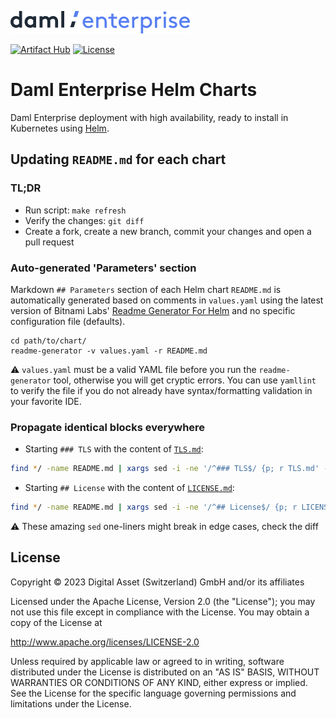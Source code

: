 [![Daml Enterprise logo](./images/daml-enterprise-logo.svg)](https://www.digitalasset.com/products/daml-enterprise)

[![Artifact Hub](https://img.shields.io/endpoint?url=https://artifacthub.io/badge/repository/digital-asset)](https://artifacthub.io/packages/search?repo=digital-asset)
[![License](https://img.shields.io/badge/License-Apache%202.0-blue.svg)](./LICENSE)

# Daml Enterprise Helm Charts

Daml Enterprise deployment with high availability, ready to install in Kubernetes using [Helm](https://github.com/helm/helm).

## Updating `README.md` for each chart

### TL;DR

* Run script: `make refresh`
* Verify the changes: `git diff`
* Create a fork, create a new branch, commit your changes and open a pull request

### Auto-generated 'Parameters' section

Markdown `## Parameters` section of each Helm chart `README.md` is automatically generated based on comments in `values.yaml`
using the latest version of Bitnami Labs' [Readme Generator For Helm](https://github.com/bitnami-labs/readme-generator-for-helm)
and no specific configuration file (defaults).

```console
cd path/to/chart/
readme-generator -v values.yaml -r README.md
```

⚠️ `values.yaml` must be a valid YAML file before you run the `readme-generator` tool, otherwise you will get cryptic errors.
You can use `yamllint` to verify the file if you do not already have syntax/formatting validation in your favorite IDE.

### Propagate identical blocks everywhere

* Starting `### TLS` with the content of [`TLS.md`](./TLS.md):

```sh
find */ -name README.md | xargs sed -i -ne '/^### TLS$/ {p; r TLS.md' -e ':a; n; /^##.*$/ {p; b}; ba}; p;'
```

* Starting `## License` with the content of [`LICENSE.md`](./LICENSE.md):

```sh
find */ -name README.md | xargs sed -i -ne '/^## License$/ {p; r LICENSE.md' -e ':a; n; /^##.*$/ {p; b}; ba}; p;'
```

⚠️ These amazing `sed` one-liners might break in edge cases, check the diff

## License

Copyright &copy; 2023 Digital Asset (Switzerland) GmbH and/or its affiliates

Licensed under the Apache License, Version 2.0 (the "License");
you may not use this file except in compliance with the License.
You may obtain a copy of the License at

http://www.apache.org/licenses/LICENSE-2.0

Unless required by applicable law or agreed to in writing, software
distributed under the License is distributed on an "AS IS" BASIS,
WITHOUT WARRANTIES OR CONDITIONS OF ANY KIND, either express or implied.
See the License for the specific language governing permissions and
limitations under the License.
